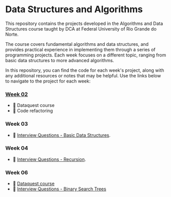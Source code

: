 # Data Structures and Algorithms
This repository contains the projects developed in the Algorithms and Data Structures course taught by DCA at Federal University of Rio Grande do Norte.

The course covers fundamental algorithms and data structures, and provides practical experience in implementing them through a series of programming projects. Each week focuses on a different topic, ranging from basic data structures to more advanced algorithms.

In this repository, you can find the code for each week's project, along with any additional resources or notes that may be helpful. Use the links below to navigate to the project for each week:

### [Week 02](./week-02/)
- :book: Dataquest course 
- :file_folder: Code refactoring 

### Week 03
- :file_folder: [Interview Questions - Basic Data Structures](./week-03/). 

### Week 04
- :file_folder: [Interview Questions - Recursion](./week-04/). 

### Week 06
- :book: [Dataquest course]()
- :file_folder: [Interview Questions - Binary Search Trees]()
